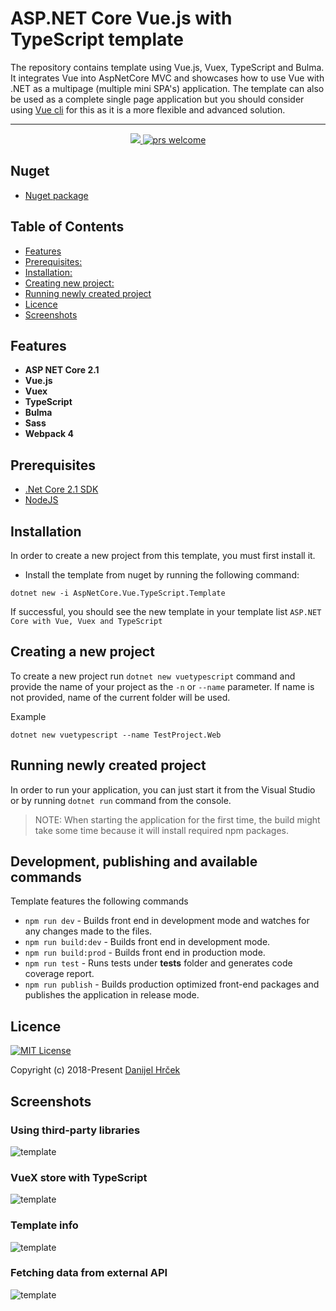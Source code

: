 # ASP.NET Core Vue.js with TypeScript template

The repository contains template using Vue.js, Vuex, TypeScript and Bulma. It integrates Vue into AspNetCore MVC and showcases how to use Vue with .NET as a multipage (multiple mini SPA's) application. The template can also be used as a complete single page application but you should consider using [Vue cli](https://cli.vuejs.org/) for this as it is a more flexible and advanced solution.

---

<p style="text-align:center">
    <a href="#0">
      <img src="https://img.shields.io/badge/license-MIT-blue.svg?style=flat" />
    </a>
    <a href="#0">
        <img src="https://img.shields.io/badge/PRs-welcome-brightgreen.svg" alt="prs welcome">
    </a>
</p>

## Nuget

- [Nuget package](https://www.nuget.org/packages/AspNetCore.Vue.TypeScript.Template)

## Table of Contents

- [Features](#features)
- [Prerequisites:](#prerequisites)
- [Installation:](#installation)
- [Creating new project:](#creating-a-new-project)
- [Running newly created project](#running-newly-created-project)
- [Licence](#licence)
- [Screenshots](#screenshots)

## Features

- **ASP NET Core 2.1**
- **Vue.js**
- **Vuex**
- **TypeScript**
- **Bulma**
- **Sass**
- **Webpack 4**

## Prerequisites

- [.Net Core 2.1 SDK](https://www.microsoft.com/net/download/windows)
- [NodeJS](https://nodejs.org/)

## Installation

In order to create a new project from this template, you must first install it.

- Install the template from nuget by running the following command:

```console
dotnet new -i AspNetCore.Vue.TypeScript.Template
```

If successful, you should see the new template in your template list `ASP.NET Core with Vue, Vuex and TypeScript`

## Creating a new project

To create a new project run `dotnet new vuetypescript` command and provide the name of your project as the `-n` or `--name` parameter. If name is not provided, name of the current folder will be used.

Example

```console
dotnet new vuetypescript --name TestProject.Web
```

## Running newly created project

In order to run your application, you can just start it from the Visual Studio or by running `dotnet run` command from the console.

> NOTE: When starting the application for the first time, the build might take some time because it will install required npm packages.

## Development, publishing and available commands

Template features the following commands

- `npm run dev` - Builds front end in development mode and watches for any changes made to the files.
- `npm run build:dev` - Builds front end in development mode.
- `npm run build:prod` - Builds front end in production mode.
- `npm run test` - Runs tests under __tests__ folder and generates code coverage report.
- `npm run publish` - Builds production optimized front-end packages and publishes the application in release mode.

## Licence

[![MIT License](https://img.shields.io/badge/license-MIT-blue.svg?style=flat)](/content/LICENSE)

Copyright (c) 2018-Present [Danijel Hrček](https://github.com/DanijelH)

## Screenshots

### Using third-party libraries

![template](https://i.imgur.com/lgF1xEC.jpg)

### VueX store with TypeScript

![template](https://i.imgur.com/KnJk0Cr.png)

### Template info

![template](https://i.imgur.com/8JMIwaW.png)

### Fetching data from external API

![template](https://i.imgur.com/4toIA95.jpg)
